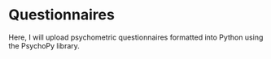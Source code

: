 # Questionnaires
Here, I will upload psychometric questionnaires formatted into Python using the PsychoPy library. 
